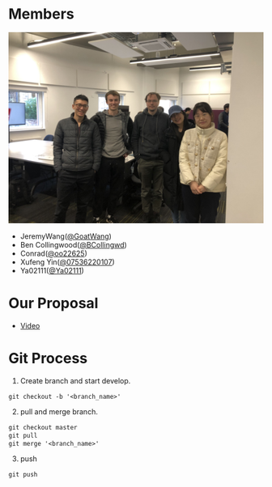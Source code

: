 # Members
![IMG_5126.jpg](IMG_5126.jpg)
- JeremyWang([@GoatWang](https://github.com/GoatWang))
- Ben Collingwood([@BCollingwd](https://github.com/BCollingwd))
- Conrad([@oo22625](https://github.com/oo22625))
- Xufeng Yin([@07536220107](https://github.com/07536220107))
- Ya02111([@Ya02111](https://github.com/Ya02111))

# Our Proposal
- [Video](IMG_0487_compressed.mov)

# Git Process
1. Create branch and start develop.
```
git checkout -b '<branch_name>'
```

2. pull and merge branch.
```
git checkout master
git pull 
git merge '<branch_name>'
```

3. push
```
git push
```

